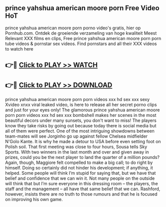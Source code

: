 ## prince yahshua american moore porn Free Video HoT 

prince yahshua american moore porn porno video's gratis, hier op Pornhub.com. Ontdek de groeiende verzameling van hoge kwaliteit Meest Relevant XXX films en clips,
Free prince yahshua american moore porn porn tube videos & pornstar sex videos. Find pornstars and all their XXX videos to watch here


## 👉🔴 [Click to PLAY >> WATCH](http://us.freeplayer.one?title=prince_yahshua_american_moore_porn&ref=16D)

## 👉🔴 [Click to PLAY >> DOWNLOAD](http://us.freeplayer.one?title=prince_yahshua_american_moore_porn&ref=16D)


prince yahshua american moore porn porn videos xxx hd sex xxx sexy Xvideo xnxx viral leaked video, is here to release all her secret porno clips and just for your eyes only! The glamorous prince yahshua american moore porn porn videos xxx hd sex xxx bombshell makes her scenes in the most beautiful decors under many sunsets, you don't want to miss! The players know they take risks by going out because today there is social media but all of them were perfect. One of the most intriguing showdowns between team-mates will see Jorginho go up against fellow Chelsea midfielder N'Golo Kante. It is why he made a detour to USA before even setting foot on Polish soil. That first meeting was close to four hours, Sousa tells Sky Sports. With two winners in the last month and over and given away in prizes, could you be the next player to land the quarter of a million pounds? Again, though, Maggiore felt compelled to make a big call; to do right by himself. Doing so certainly did not hinder his development; if anything, it helped. Some people will think I’m stupid for saying that, but we have that belief and confidence that we can win it. Not many people on the outside will think that but I’m sure everyone in this dressing room – the players, the staff and the management – all have that same belief that we can. Rashford, however, insists there are no truth to those rumours and that he is focused on improving his own game.